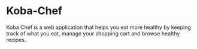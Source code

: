 # Koba-Chef
Koba Chef is a web application that helps you eat more healthy by keeping track of what you eat, manage your shopping cart and browse healthy recipes.
